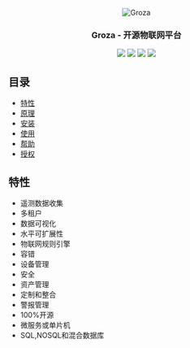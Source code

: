 <p align="center">
    <img src="https://raw.githubusercontent.com/dreamans/syncd/master/resource/logo.png" alt="Groza">
</p>
<h3 align="center">Groza - 开源物联网平台</h3>
<p align="center">
    <a href="https://travis-ci.org/dreamans/syncd"><img src="https://travis-ci.org/dreamans/syncd.svg?branch=master" /></a>
    <a href="https://godoc.org/github.com/dreamans/syncd"><img src="https://godoc.org/github.com/dreamans/syncd?status.svg" /></a>
    <a href="https://github.com/dreamans/syncd/blob/master/LICENSE"><img src="https://img.shields.io/badge/license-MIT-000000.svg" /></a>
    <a href="https://github.com/dreamans/syncd/issues"><img src="http://isitmaintained.com/badge/open/dreamans/syncd.svg" /></a>

## 目录

- [特性](#特性)
- [原理](#原理)
- [安装](#安装)
- [使用](#使用)
- [帮助](#帮助)
- [授权](#授权)



## 特性

- 遥测数据收集
- 多租户
- 数据可视化
- 水平可扩展性
- 物联网规则引擎
- 容错
- 设备管理
- 安全
- 资产管理
- 定制和整合
- 警报管理
- 100%开源
- 微服务或单片机
- SQL,NOSQL和混合数据库